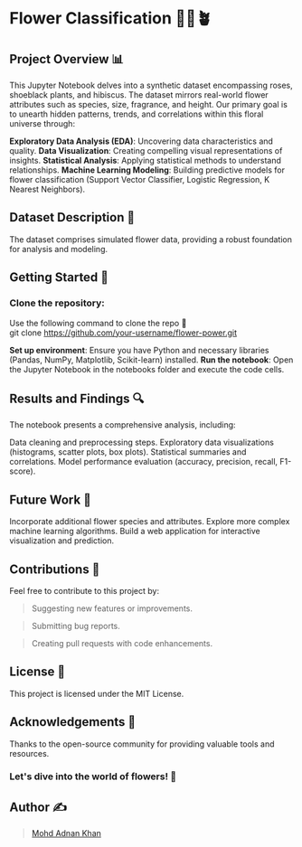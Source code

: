 # Flower Classification 🌹🌺🪴

## Project Overview 📊
This Jupyter Notebook delves into a synthetic dataset encompassing roses, shoeblack plants, and hibiscus. The dataset mirrors real-world flower attributes such as species, size, fragrance, and height. Our primary goal is to unearth hidden patterns, trends, and correlations within this floral universe through:

**Exploratory Data Analysis (EDA)**: Uncovering data characteristics and quality.
**Data Visualization**: Creating compelling visual representations of insights.
**Statistical Analysis**: Applying statistical methods to understand relationships.
**Machine Learning Modeling**: Building predictive models for flower classification (Support Vector Classifier, Logistic Regression, K Nearest Neighbors).

## Dataset Description 📁
The dataset comprises simulated flower data, providing a robust foundation for analysis and modeling.

## Getting Started 🚀

### Clone the repository: 
Use the following command to clone the repo 🔽<br>
git clone https://github.com/your-username/flower-power.git

**Set up environment**: Ensure you have Python and necessary libraries (Pandas, NumPy, Matplotlib, Scikit-learn) installed.
**Run the notebook**: Open the Jupyter Notebook in the notebooks folder and execute the code cells.

## Results and Findings 🔍

The notebook presents a comprehensive analysis, including:

Data cleaning and preprocessing steps.
Exploratory data visualizations (histograms, scatter plots, box plots).
Statistical summaries and correlations.
Model performance evaluation (accuracy, precision, recall, F1-score).

## Future Work 🌱

Incorporate additional flower species and attributes.
Explore more complex machine learning algorithms.
Build a web application for interactive visualization and prediction.

## Contributions 🙌

Feel free to contribute to this project by:

> Suggesting new features or improvements.

> Submitting bug reports.

> Creating pull requests with code enhancements.

## License 📄
This project is licensed under the MIT License.

## Acknowledgements 🙏
Thanks to the open-source community for providing valuable tools and resources.

### Let's dive into the world of flowers! 🌸

## Author ✍️
> [Mohd Adnan Khan](https://www.linkedin.com/in/mohd-adnan--khan)
